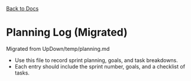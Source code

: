 <!--
SPDX-License-Identifier: AGPL-3.0-only + AI-GPL-Addendum
Copyright (c) 2025 The Web4Articles Authors
Copyleft: See AGPLv3 (./LICENSE) and AI-GPL Addendum (./AI-GPL.md)
Backlinks: /LICENSE , /AI-GPL.md
Use of `scrum.pmo` roles/process docs with AI is subject to AI-GPL copyleft unless dual-licensed.
-->

[Back to Docs](../)

# Planning Log (Migrated)

Migrated from UpDown/temp/planning.md

- Use this file to record sprint planning, goals, and task breakdowns.
- Each entry should include the sprint number, goals, and a checklist of tasks.

